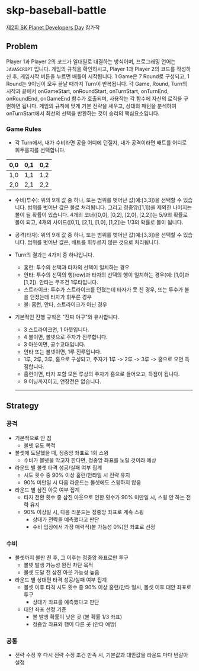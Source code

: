 # skp-baseball-battle

[제2회 SK Planet Developers Day](https://www.techallhands.net/) 참가작 

## Problem

Player 1과 Player 2의 코드가 일대일로 대결하는 방식이며, 프로그래밍 언어는 `JAVASCRIPT` 입니다.
게임의 규칙을 확인하시고, Player 1과 Player 2의 코드를 작성하신 후, 게임시작 버튼을 누르면 배틀이 시작됩니다.
1 Game은 7 Round로 구성되고, 1 Round는 9이닝이 모두 끝날 때까지 Turn이 반복됩니다.
각 Game, Round, Turn의 시작과 끝에서 onGameStart, onRoundStart, onTurnStart, onTurnEnd, onRoundEnd, onGameEnd 함수가 호출되며, 사용작는 각 함수에 자신의 로직을 구현하면 됩니다.
게임의 규칙에 맞게 기본 전략을 세우고, 상대의 패턴을 분석하여 onTurnStart에서 최선의 선택을 반환하는 것이 승리의 핵심요소입니다.

### Game Rules
- 각 Turn에서, 내가 수비라면 공을 어디에 던질지, 내가 공격이라면 배트를 어디로 휘두를지를 선택합니다.
 
|0,0|0,1|0,2|
|---|---|---|
|1,0|1,1|1,2|
|2,0|2,1|2,2|

  - 수비(투수): 위의 9개 값 중 하나, 또는 범위를 벗어난 값(예:[3,3])을 선택할 수 있습니다. 범위를 벗어난 값은 볼로 처리됩니다. 그리고 정중앙([1,1])을 제외한 나머지는 볼이 될 확률이 있습니다. 4개의 코너([0,0], [0,2], [2,0], [2,2])는 5/9의 확률로 볼이 되고, 4개의 사이드([0,1], [2,1], [1,0], [1,2])는 1/3의 확률로 볼이 됩니다.
  - 공격(타자): 위의 9개 값 중 하나, 또는 범위를 벗어난 값(예:[3,3])을 선택할 수 있습니다. 범위를 벗어난 값은, 배트를 휘두르지 않은 것으로 처리됩니다.
- Turn의 결과는 4가지 중 하나입니다.
  - 홈런: 투수의 선택과 타자의 선택이 일치하는 경우
  - 안타: 투수의 선택의 행(row)과 타자의 선택의 행이 일치하는 경우(예: [1,0]과 [1,2]). 안타는 무조건 1루타입니다.
  - 스트라이크: 투수가 스트라이크를 던졌는데 타자가 못 친 경우, 또는 투수가 볼을 던졌는데 타자가 휘두른 경우
  - 볼: 홈런, 안타, 스트라이크가 아닌 경우
- 기본적인 진행 규칙은 "진짜 야구"와 유사합니다.
  - 3 스트라이크면, 1 아웃입니다.
  - 4 볼이면, 볼넷으로 주자가 진루합니다.
  - 3 아웃이면, 공수교대입니다.
  - 안타 또는 볼넷이면, 1루 진루입니다.
  - 1루, 2루, 3루, 홈으로 구성되고, 주자가 1루 -> 2루 -> 3루 -> 홈으로 오면 득점합니다.
  - 홈런이면, 타자 포함 모든 루상의 주자가 홈으로 들어오고, 득점이 됩니다.
  - 9 이닝까지이고, 연장전은 없습니다.

  ---

## Strategy

### 공격
- 기본적으로 안 침
  - 볼넷 유도 목적
- 볼셋에 도달했을 때, 정중앙 좌표로 1회 스윙
  - 수비가 볼넷을 막고자 한다면, 정중앙 좌표를 노릴 것이라 예상
- 라운드 별 볼셋 타격 성공/실패 여부 집계
  - 시도 횟수 중 90% 이상 홈런/안타일 시 전략 유지
  - 90% 미만일 시 다음 라운드는 볼셋에도 스윙하지 않음
- 라운드 별 삼진 아웃 여부 집계
  - 타자 전환 횟수 중 삼진 아웃으로 인한 횟수가 90% 미만일 시, 스윙 안 하는 전략 유지
  - 90% 이상일 시, 다음 라운드는 정중앙 좌표로 계속 스윙
    - 상대가 전략을 예측했다고 판단
    - 수비 입장에서 가장 매력적(볼 가능성 0%)인 좌표로 선정


### 수비
- 볼셋까지 볼만 친 후, 그 이후는 정중앙 좌표로만 투구
  - 볼넷 발생 가능성 완전 차단 목적
  - 볼셋 도달 전 삼진 아웃 가능성 높음
- 라운드 별 상대편 타격 성공/실패 여부 집계
  - 볼셋 이후 타격 시도 횟수 중 90% 이상 홈런/안타 일시, 볼셋 이후 대안 좌표로 투구
    - 상대가 좌표를 예측했다고 판단
  - 대안 좌표 선정 기준
    - 볼 발생 확률이 낮은 곳 (볼 확률 1/3 좌표)
    - 정중앙 좌표와 행이 다른 곳 (안타 예방)

### 공통
- 전략 수정 후 다시 전략 수정 조건 만족 시, 기본값과 대안값을 라운드 마다 번갈아 설정